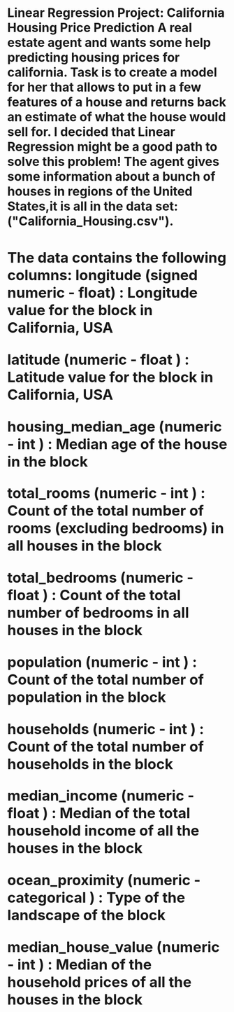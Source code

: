 <h1><b>Linear Regression Project: California Housing Price Prediction
A real estate agent and wants some help predicting housing prices for california. Task is to create a model for her that allows to put in a few features of a house and returns back an estimate of what the house would sell for. I decided that Linear Regression might be a good path to solve this problem! The agent gives some information about a bunch of houses in regions of the United States,it is all in the data set: ("California_Housing.csv").

<h3><b>The data contains the following columns:
longitude (signed numeric - float) : Longitude value for the block in California, USA

latitude (numeric - float ) : Latitude value for the block in California, USA

housing_median_age (numeric - int ) : Median age of the house in the block

total_rooms (numeric - int ) : Count of the total number of rooms (excluding bedrooms) in all houses in the block

total_bedrooms (numeric - float ) : Count of the total number of bedrooms in all houses in the block

population (numeric - int ) : Count of the total number of population in the block

households (numeric - int ) : Count of the total number of households in the block

median_income (numeric - float ) : Median of the total household income of all the houses in the block

ocean_proximity (numeric - categorical ) : Type of the landscape of the block

median_house_value (numeric - int ) : Median of the household prices of all the houses in the block
